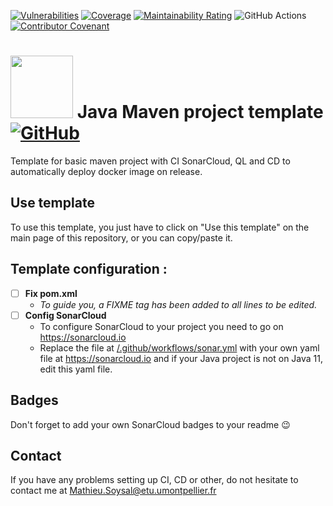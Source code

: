 [![Vulnerabilities](https://sonarcloud.io/api/project_badges/measure?project=MathieuSoysal_CodinGame-Puzzles-stats-saver&metric=vulnerabilities)](https://sonarcloud.io/summary/new_code?id=MathieuSoysal_CodinGame-Puzzles-stats-saver)
[![Coverage](https://sonarcloud.io/api/project_badges/measure?project=MathieuSoysal_CodinGame-Puzzles-stats-saver&metric=coverage)](https://sonarcloud.io/summary/new_code?id=MathieuSoysal_CodinGame-Puzzles-stats-saver)
[![Maintainability Rating](https://sonarcloud.io/api/project_badges/measure?project=MathieuSoysal_CodinGame-Puzzles-stats-library&metric=sqale_rating)](https://sonarcloud.io/summary/new_code?id=MathieuSoysal_CodinGame-Puzzles-stats-saver)
![GitHub Actions](https://github.com/MathieuSoysal/CodinGame-Puzzles-stats-saver/workflows/Java%20CI%20with%20Maven/badge.svg)
[![Contributor Covenant](https://img.shields.io/badge/Contributor%20Covenant-2.1-4baaaa.svg)](CODE_OF_CONDUCT.md) 

# <img src="https://cdn.iconscout.com/icon/free/png-512/java-43-569305.png" width="100"> Java Maven project template [![GitHub](https://img.shields.io/badge/license-Apache%202.0%20License-green)](LICENSE)

Template for basic maven project with CI SonarCloud, QL and CD to automatically deploy docker image on release.

## Use template

To use this template, you just have to click on "Use this template" on the main page of this repository, or you can copy/paste it.

## Template configuration :

- [ ] **Fix pom.xml**
  - *To guide you, a FIXME tag has been added to all lines to be edited.*
- [ ] **Config SonarCloud**
  - To configure SonarCloud to your project you need to go on https://sonarcloud.io
  - Replace the file at [/.github/workflows/sonar.yml](.github/workflows/sonar.yml) with your own yaml file at https://sonarcloud.io and if your Java project is not on Java 11, edit this yaml file.


## Badges

Don't forget to add your own SonarCloud badges to your readme 😉


## Contact

If you have any problems setting up CI, CD or other, do not hesitate to contact me at Mathieu.Soysal@etu.umontpellier.fr

